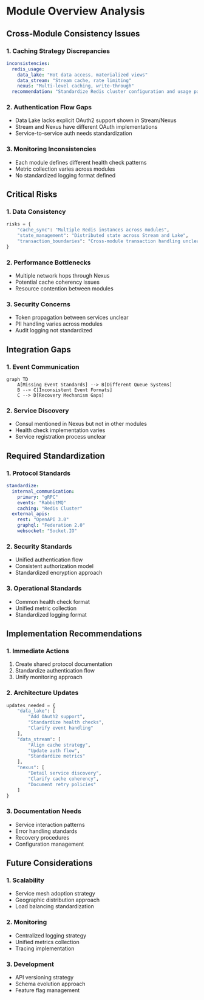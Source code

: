 # Module Overview Analysis

## Cross-Module Consistency Issues

### 1. Caching Strategy Discrepancies

```yaml
inconsistencies:
  redis_usage:
    data_lake: "Hot data access, materialized views"
    data_stream: "Stream cache, rate limiting"
    nexus: "Multi-level caching, write-through"
  recommendation: "Standardize Redis cluster configuration and usage patterns"
```

### 2. Authentication Flow Gaps

- Data Lake lacks explicit OAuth2 support shown in Stream/Nexus
- Stream and Nexus have different OAuth implementations
- Service-to-service auth needs standardization

### 3. Monitoring Inconsistencies

- Each module defines different health check patterns
- Metric collection varies across modules
- No standardized logging format defined

## Critical Risks

### 1. Data Consistency

```python
risks = {
    "cache_sync": "Multiple Redis instances across modules",
    "state_management": "Distributed state across Stream and Lake",
    "transaction_boundaries": "Cross-module transaction handling unclear"
}
```

### 2. Performance Bottlenecks

- Multiple network hops through Nexus
- Potential cache coherency issues
- Resource contention between modules

### 3. Security Concerns

- Token propagation between services unclear
- PII handling varies across modules
- Audit logging not standardized

## Integration Gaps

### 1. Event Communication

```mermaid
graph TD
    A[Missing Event Standards] --> B[Different Queue Systems]
    B --> C[Inconsistent Event Formats]
    C --> D[Recovery Mechanism Gaps]
```

### 2. Service Discovery

- Consul mentioned in Nexus but not in other modules
- Health check implementation varies
- Service registration process unclear

## Required Standardization

### 1. Protocol Standards

```yaml
standardize:
  internal_communication:
    primary: "gRPC"
    events: "RabbitMQ"
    caching: "Redis Cluster"
  external_apis:
    rest: "OpenAPI 3.0"
    graphql: "Federation 2.0"
    websocket: "Socket.IO"
```

### 2. Security Standards

- Unified authentication flow
- Consistent authorization model
- Standardized encryption approach

### 3. Operational Standards

- Common health check format
- Unified metric collection
- Standardized logging format

## Implementation Recommendations

### 1. Immediate Actions

1. Create shared protocol documentation
2. Standardize authentication flow
3. Unify monitoring approach

### 2. Architecture Updates

```python
updates_needed = {
    "data_lake": [
        "Add OAuth2 support",
        "Standardize health checks",
        "Clarify event handling"
    ],
    "data_stream": [
        "Align cache strategy",
        "Update auth flow",
        "Standardize metrics"
    ],
    "nexus": [
        "Detail service discovery",
        "Clarify cache coherency",
        "Document retry policies"
    ]
}
```

### 3. Documentation Needs

- Service interaction patterns
- Error handling standards
- Recovery procedures
- Configuration management

## Future Considerations

### 1. Scalability

- Service mesh adoption strategy
- Geographic distribution approach
- Load balancing standardization

### 2. Monitoring

- Centralized logging strategy
- Unified metrics collection
- Tracing implementation

### 3. Development

- API versioning strategy
- Schema evolution approach
- Feature flag management

